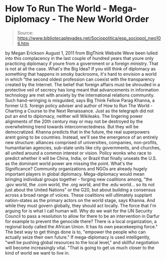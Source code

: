# How To Run The World - Mega-Diplomacy - The New World Order

> Source: https://www.bibliotecapleyades.net/Sociopolitica/esp_sociopol_nwo106.htm

by Megan Erickson
August 1, 2011
from
BigThink Website
Weve been lulled into this complacency in the last couple of
hundred years that youre only practicing diplomacy if youre
from a government
or a foreign ministry.
That is not at all the
case.
What's the Big Idea?
If you still think of diplomacy as something that happens in smoky
backrooms, it's hard to envision a world in which "the second oldest
profession can coexist with the transparency created by the Internet.
The belief that foreign affairs must be shrouded
in a protective veil of secrecy has long meant that advancements in
information technology are met with anxiety by the international relations
community.
Such hand-wringing is misguided, says Big Think Fellow
Parag Khanna, a
former U.S. foreign policy adviser and author of
How to Run The World -
Charting a Course to the Next Renaissance.
Just as the telegraph did not put
an end to diplomacy, neither will
Wikileaks. The lingering power alignments
of the 20th century may or may not be destroyed by the overwhelming trend
towards interconnectedness.
But they will be democratized.
Khanna predicts that in the future, the real superpowers arent going to be
countries.
Instead, we'll see the emergence of an entirely new structure:
alliances comprised of universities, companies, non-profits, humanitarian
agencies, sub-state units like city governments, and churches, all united
around a common interest or vision.
Policy wonks who race to predict whether
it will be
China,
India, or
Brazil that finally unseats the U.S. as the
dominant world power are missing the point.
What's the
Significance?
Community organizations and
NGOs are already hugely important players in
global diplomacy.
Mega-diplomacy would mean bringing individual groups
together - forging new coalitions among,
"the .gov world, the .com world,
the .org world, and the .edu world... so its not just about
the United Nations" or
the G20, but about building a consensus across a broad range of
voices.
These coalitions will ultimately supplant nation-states as the
primary actors on the world stage, says Khanna.
And while they must govern
globally, they should act locally.
The force that I'm arguing for is what I call human will. Why do we wait
for the UN Security Council to pass a resolution to allow for there to be an
intervention in Darfur for example to prevent the genocide there? There is a
local organization, a regional body called the African Union. It has its own
peacekeeping force."
The best way to get things done is to,
"empower the
people who can actually seize their own future."
If mega-diplomacy is used intelligently,
"well be pushing global resources
to the local level," and skillful negotiation will become increasingly
vital. "That is going to get us much closer to the kind of world we want to
live in.

